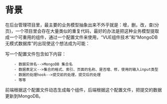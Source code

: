 # 背景

  在后台管理项目里，最主要的业务模型抽象出来不外乎就是：增，删，改，查(分页)，一个项目里会存在大量类似的重复代码，最好的办法是把这种业务模型提取成一个可重用的组件，通过一个配置文件来使用，“VUE组件技术”和“MongoDB无模式数据库”的出现使这个想法成为可能：
  
  写一个配置文件包含如下内容：

```
    - 数据实体名-->MongoDB 集合名
    - 数据表定义-->集合的格式、索引、页面的名称、是否增、修，使用的输入input类型
    - 数据的处理hook-->提交前的处理，提交后的处理
    - 等等
``` 
 前端根据这个配置文件动态生成每个组件，后端根据这个配置文件，把提交的数据更新到MongoDB。